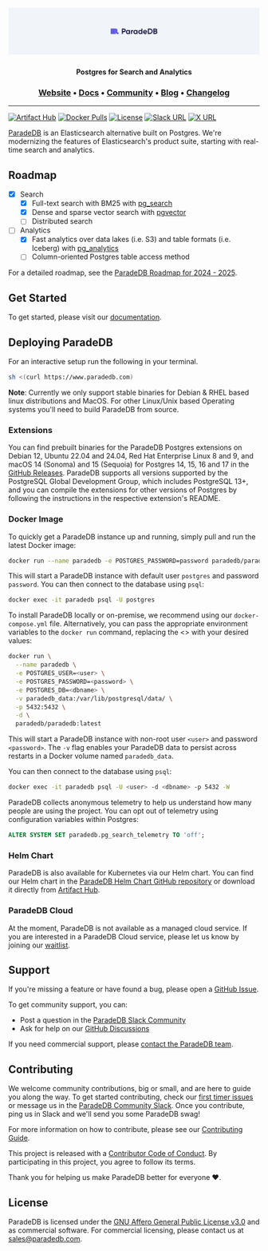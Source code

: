 <h1 align="center">
  <a href="https://paradedb.com"><img src="docs/logo/readme.svg" alt="ParadeDB"></a>
<br>
</h1>

<p align="center">
  <b>Postgres for Search and Analytics</b> <br />
</p>

<h3 align="center">
  <a href="https://paradedb.com">Website</a> &bull;
  <a href="https://docs.paradedb.com">Docs</a> &bull;
  <a href="https://join.slack.com/t/paradedbcommunity/shared_invite/zt-2lkzdsetw-OiIgbyFeiibd1DG~6wFgTQ">Community</a> &bull;
  <a href="https://paradedb.com/blog/">Blog</a> &bull;
  <a href="https://docs.paradedb.com/changelog/">Changelog</a>
</h3>

---

[![Artifact Hub](https://img.shields.io/endpoint?url=https://artifacthub.io/badge/repository/paradedb)](https://artifacthub.io/packages/search?repo=paradedb)
[![Docker Pulls](https://img.shields.io/docker/pulls/paradedb/paradedb)](https://hub.docker.com/r/paradedb/paradedb)
[![License](https://img.shields.io/github/license/paradedb/paradedb?color=blue)](https://github.com/paradedb/paradedb?tab=AGPL-3.0-1-ov-file#readme)
[![Slack URL](https://img.shields.io/badge/Join%20Slack-purple?logo=slack&link=https%3A%2F%2Fjoin.slack.com%2Ft%2Fparadedbcommunity%2Fshared_invite%2Fzt-2lkzdsetw-OiIgbyFeiibd1DG~6wFgTQ)](https://join.slack.com/t/paradedbcommunity/shared_invite/zt-2lkzdsetw-OiIgbyFeiibd1DG~6wFgTQ)
[![X URL](https://img.shields.io/twitter/url?url=https%3A%2F%2Ftwitter.com%2Fparadedb&label=Follow%20%40paradedb)](https://x.com/paradedb)

[ParadeDB](https://paradedb.com) is an Elasticsearch alternative built on Postgres. We're modernizing the features of Elasticsearch's product suite, starting with real-time search and analytics.

## Roadmap

- [x] Search
  - [x] Full-text search with BM25 with [pg_search](https://github.com/paradedb/paradedb/tree/dev/pg_search#overview)
  - [x] Dense and sparse vector search with [pgvector](https://github.com/pgvector/pgvector#pgvector)
  - [ ] Distributed search
- [ ] Analytics
  - [x] Fast analytics over data lakes (i.e. S3) and table formats (i.e. Iceberg) with [pg_analytics](https://github.com/paradedb/pg_analytics)
  - [ ] Column-oriented Postgres table access method

For a detailed roadmap, see the [ParadeDB Roadmap for 2024 - 2025](https://github.com/orgs/paradedb/discussions/1668).

## Get Started

To get started, please visit our [documentation](https://docs.paradedb.com).

## Deploying ParadeDB

For an interactive setup run the following in your terminal.

```bash
sh <(curl https://www.paradedb.com)
```

**Note**: Currently we only support stable binaries for Debian & RHEL based linux distributions and MacOS. For other Linux/Unix based Operating systems you'll need to build ParadeDB from source.

### Extensions

You can find prebuilt binaries for the ParadeDB Postgres extensions on Debian 12, Ubuntu 22.04 and 24.04, Red Hat Enterprise Linux 8 and 9, and macOS 14 (Sonoma) and 15 (Sequoia) for Postgres 14, 15, 16 and 17 in the [GitHub Releases](https://github.com/paradedb/paradedb/releases/latest). ParadeDB supports all versions supported by the PostgreSQL Global Development Group, which includes PostgreSQL 13+, and you can compile the extensions for other versions of Postgres by following the instructions in the respective extension's README.

### Docker Image

To quickly get a ParadeDB instance up and running, simply pull and run the latest Docker image:

```bash
docker run --name paradedb -e POSTGRES_PASSWORD=password paradedb/paradedb
```

This will start a ParadeDB instance with default user `postgres` and password `password`. You can then connect to the database using `psql`:

```bash
docker exec -it paradedb psql -U postgres
```

To install ParadeDB locally or on-premise, we recommend using our `docker-compose.yml` file. Alternatively, you can pass the appropriate environment variables to the `docker run` command, replacing the <> with your desired values:

```bash
docker run \
  --name paradedb \
  -e POSTGRES_USER=<user> \
  -e POSTGRES_PASSWORD=<password> \
  -e POSTGRES_DB=<dbname> \
  -v paradedb_data:/var/lib/postgresql/data/ \
  -p 5432:5432 \
  -d \
  paradedb/paradedb:latest
```

This will start a ParadeDB instance with non-root user `<user>` and password `<password>`. The `-v` flag enables your ParadeDB data to persist across restarts in a Docker volume named `paradedb_data`.

You can then connect to the database using `psql`:

```bash
docker exec -it paradedb psql -U <user> -d <dbname> -p 5432 -W
```

ParadeDB collects anonymous telemetry to help us understand how many people are using the project. You can opt out of telemetry using configuration variables within Postgres:

```sql
ALTER SYSTEM SET paradedb.pg_search_telemetry TO 'off';
```

### Helm Chart

ParadeDB is also available for Kubernetes via our Helm chart. You can find our Helm chart in the [ParadeDB Helm Chart GitHub repository](https://github.com/paradedb/charts) or download it directly from [Artifact Hub](https://artifacthub.io/packages/helm/paradedb/paradedb).

### ParadeDB Cloud

At the moment, ParadeDB is not available as a managed cloud service. If you are interested in a ParadeDB Cloud service, please let us know by joining our [waitlist](https://form.typeform.com/to/jHkLmIzx).

## Support

If you're missing a feature or have found a bug, please open a
[GitHub Issue](https://github.com/paradedb/paradedb/issues/new/choose).

To get community support, you can:

- Post a question in the [ParadeDB Slack Community](https://join.slack.com/t/paradedbcommunity/shared_invite/zt-2lkzdsetw-OiIgbyFeiibd1DG~6wFgTQ)
- Ask for help on our [GitHub Discussions](https://github.com/paradedb/paradedb/discussions)

If you need commercial support, please [contact the ParadeDB team](mailto:sales@paradedb.com).

## Contributing

We welcome community contributions, big or small, and are here to guide you along
the way. To get started contributing, check our [first timer issues](https://github.com/paradedb/paradedb/labels/good%20first%20issue)
or message us in the [ParadeDB Community Slack](https://join.slack.com/t/paradedbcommunity/shared_invite/zt-2lkzdsetw-OiIgbyFeiibd1DG~6wFgTQ). Once you contribute, ping us in Slack and we'll send you some ParadeDB swag!

For more information on how to contribute, please see our
[Contributing Guide](/CONTRIBUTING.md).

This project is released with a [Contributor Code of Conduct](/CODE_OF_CONDUCT.md).
By participating in this project, you agree to follow its terms.

Thank you for helping us make ParadeDB better for everyone :heart:.

## License

ParadeDB is licensed under the [GNU Affero General Public License v3.0](LICENSE) and as commercial software. For commercial licensing, please contact us at [sales@paradedb.com](mailto:sales@paradedb.com).
